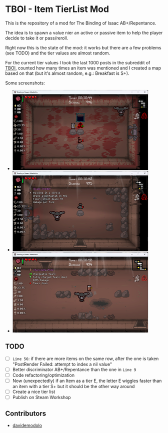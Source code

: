 # TBOI - Item TierList Mod

This is the repository of a mod for The Binding of Isaac AB+/Repentance.

The idea is to spawn a value nier an active or passive item to help the player decide to take it or pass/reroll.

Right now this is the state of the mod: it works but there are a few problems (see TODO) and the tier values are almost random.

For the current tier values I took the last 1000 posts in the subreddit of [TBOI](https://www.reddit.com/r/bindingofisaac/), counted how many times an item was mentioned and I created a map based on that (but it's almost random, e.g.: Breakfast is S+).

Some screenshots:

- ![Screen 1](images/img1.png?raw=true)
- ![Screen 2](images/img2.png?raw=true)
- ![Screen 3](images/img3.png?raw=true)

## TODO

- [ ] `Line 56`: if there are more items on the same row, after the one is taken "PostRender Failed: attempt to index a nil value"
- [ ] Better discriminator AB+/Repentance than the one in `Line 9`
- [ ] Code refactoring/optimization
- [ ] Now (unexpectedly) if an Item as a tier E, the letter E wiggles faster than an item with a tier S+ but it should be the other way around
- [ ] Create a nice tier list
- [ ] Publish on Steam Workshop

## Contributors

- [davidemodolo](https://github.com/davidemodolo)
